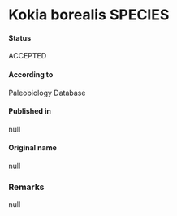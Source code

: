 Kokia borealis SPECIES
=======

#### Status
ACCEPTED

#### According to
Paleobiology Database

#### Published in
null

#### Original name
null

### Remarks
null